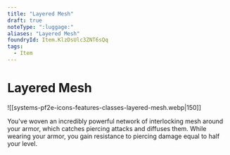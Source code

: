 ```yaml
---
title: "Layered Mesh"
draft: true
noteType: ":luggage:"
aliases: "Layered Mesh"
foundryId: Item.KlzDsUlc3ZNT6sQq
tags:
  - Item
---
```


# Layered Mesh
![[systems-pf2e-icons-features-classes-layered-mesh.webp|150]]

You've woven an incredibly powerful network of interlocking mesh around your armor, which catches piercing attacks and diffuses them. While wearing your armor, you gain resistance to piercing damage equal to half your level.
